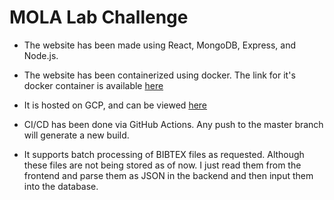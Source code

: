 # MOLA Lab Challenge

- The website has been made using React, MongoDB, Express, and Node.js.

- The website has been containerized using docker. The link for it's docker container is available [here](https://hub.docker.com/r/aaryadevnani/mola)

- It is hosted on GCP, and can be viewed [here](https://mola-lab-challenge-dnkwjouc7q-uc.a.run.app/)

- CI/CD has been done via GitHub Actions. Any push to the master branch will generate a new build.

- It supports batch processing of BIBTEX files as requested. Although these files are not being stored as of now. I just read them from the frontend and parse them as JSON in the backend and then input them into the database.
